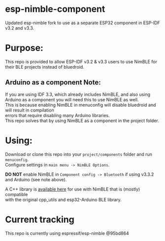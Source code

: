 # esp-nimble-component
Updated esp-nimble fork to use as a separate ESP32 component in ESP-IDF v3.2 and v3.3.  

# Purpose:
This repo is provided to allow ESP-IDF v3.2 & v3.3 users to use NimBLE for their BLE projects instead of bluedroid.  

## Arduino as a component Note:
If you are using IDF 3.3, which already includes NimBLE, and also using Arduino as a component you will need this to use NimBLE as well.  
This is because enabling NimBLE in menuconfig will disable bluedroid and will result in compilation  
errors that require disabling many Arduino libraries.  
This repo solves that by using NimBLE as a component in the project folder.  

# Using:
Download or clone this repo into your `project/components` folder and run `menuconfig`.  
Configure settings in `main menu -> NimBLE Options`.  
   
**DO NOT** enable NimBLE in `Component config -> Bluetooth` if using v3.3.2 and Arduino (see note above).  
   
A C++ library is [available here](https://github.com/h2zero/esp-nimble-cpp) for use with NimBLE that is (mostly) compatible  
with the original cpp_utils and esp32-Arduino BLE library.  
   
# Current tracking

This repo is currently using espressif/esp-nimble @95bd864
